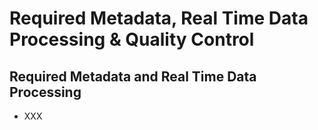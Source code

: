 # Required Metadata, Real Time Data Processing & Quality Control

## Required Metadata and Real Time Data Processing

- XXX 
